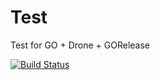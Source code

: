 # Test 

Test for GO + Drone + GORelease

[![Build Status](https://cloud.drone.io/api/badges/kuetemeier/go-builds/status.svg)](https://cloud.drone.io/kuetemeier/go-builds)


